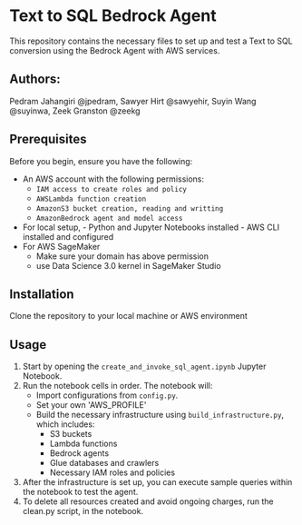# Text to SQL Bedrock Agent

This repository contains the necessary files to set up and test a Text to SQL conversion using the Bedrock Agent with AWS services.

## Authors:
Pedram Jahangiri @jpedram, Sawyer Hirt @sawyehir, Suyin Wang @suyinwa, Zeek Granston @zeekg 


## Prerequisites

Before you begin, ensure you have the following:
- An AWS account with the following permissions:
  - `IAM access to create roles and policy`
  - `AWSLambda function creation`
  - `AmazonS3 bucket creation, reading and writting`
  - `AmazonBedrock agent and model access`
- For local setup, 
        - Python and Jupyter Notebooks installed
        - AWS CLI installed and configured
- For AWS SageMaker 
    - Make sure your domain has above permission 
    - use Data Science 3.0 kernel in SageMaker Studio

## Installation

Clone the repository to your local machine or AWS environment

## Usage

1. Start by opening the `create_and_invoke_sql_agent.ipynb` Jupyter Notebook.
2. Run the notebook cells in order. The notebook will:
   - Import configurations from `config.py`.
   - Set your own 'AWS_PROFILE' 
   - Build the necessary infrastructure using `build_infrastructure.py`, which includes:
     - S3 buckets
     - Lambda functions
     - Bedrock agents
     - Glue databases and crawlers
     - Necessary IAM roles and policies
3. After the infrastructure is set up, you can execute sample queries within the notebook to test the agent.
4. To delete all resources created and avoid ongoing charges, run the clean.py script, in the notebook.

